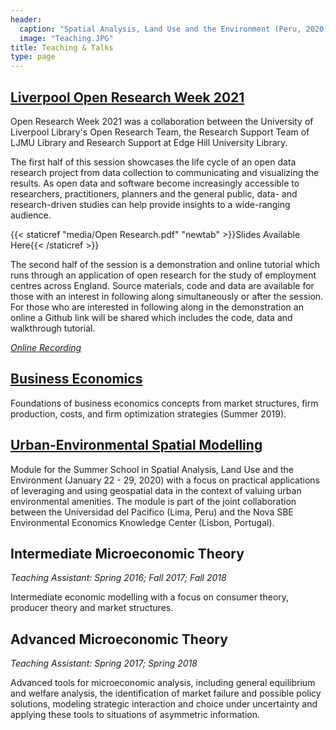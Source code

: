 ```yaml
---
header:
  caption: "Spatial Analysis, Land Use and the Environment (Peru, 2020)"
  image: "Teaching.JPG"
title: Teaching & Talks
type: page
---
```


## [**Liverpool Open Research Week 2021**](https://ljmuresearchsupport.wordpress.com/category/webinars/)

Open Research Week 2021 was a collaboration between the University of Liverpool Library's Open Research Team, the Research Support Team of LJMU Library and Research Support at Edge Hill University Library.

The first half of this session showcases the life cycle of an open data research project from data collection to communicating and visualizing the results. As open data and software become increasingly accessible to researchers, practitioners, planners and the general public, data- and research-driven studies can help provide insights to a wide-ranging audience.

{{< staticref "media/Open Research.pdf" "newtab" >}}Slides Available Here{{< /staticref >}}

The second half of the session is a demonstration and online tutorial which runs through an application of open research for the study of employment centres across England. Source materials, code and data are available for those with an interest in following along simultaneously or after the session. For those who are interested in following along in the demonstration an online a Github link will be shared which includes the code, data and walkthrough tutorial.

[*Online Recording*](https://www.youtube.com/watch?v=AwGaEZh4KJo)


## [**Business Economics**](https://jacobmacdonald024.wixsite.com/jacobmacdonald/business-economics-2563)

Foundations of business economics concepts from market structures, firm production, costs, and firm optimization strategies (Summer 2019).



## [**Urban-Environmental Spatial Modelling**](https://jacobmacdonald024.wixsite.com/jacobmacdonald/advanced-spatial-modelling)

Module for the Summer School in Spatial Analysis, Land Use and the Environment (January 22 - 29, 2020) with a focus on practical applications of leveraging and using geospatial data in the context of valuing urban environmental amenities. The module is part of the joint collaboration between the Universidad del Pacifico (Lima, Peru) and the Nova SBE Environmental Economics Knowledge Center (Lisbon, Portugal).


## **Intermediate Microeconomic Theory**
_Teaching Assistant: Spring 2016; Fall 2017; Fall 2018_

Intermediate economic modelling with a focus on consumer theory, producer theory and market structures.


## **Advanced Microeconomic Theory**
_Teaching Assistant: Spring 2017; Spring 2018_

Advanced tools for microeconomic analysis, including general equilibrium and welfare analysis, the identification of market failure and possible policy solutions, modeling strategic interaction and choice under uncertainty and applying these tools to situations of asymmetric information. 